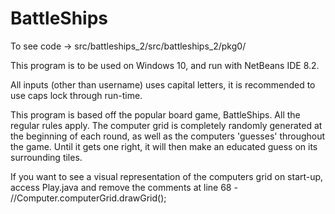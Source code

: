 # BattleShips

To see code -> src/battleships_2/src/battleships_2/pkg0/

This program is to be used on Windows 10, and run with NetBeans IDE 8.2.

All inputs (other than username) uses capital letters, it is recommended to use caps lock through run-time.

This program is based off the popular board game, BattleShips. All the regular rules apply. The computer grid is completely
randomly generated at the beginning of each round, as well as the computers 'guesses' throughout the game. Until it gets one
right, it will then make an educated guess on its surrounding tiles.

If you want to see a visual representation of the computers grid on start-up, access Play.java and remove
the comments at line 68 - //Computer.computerGrid.drawGrid();
